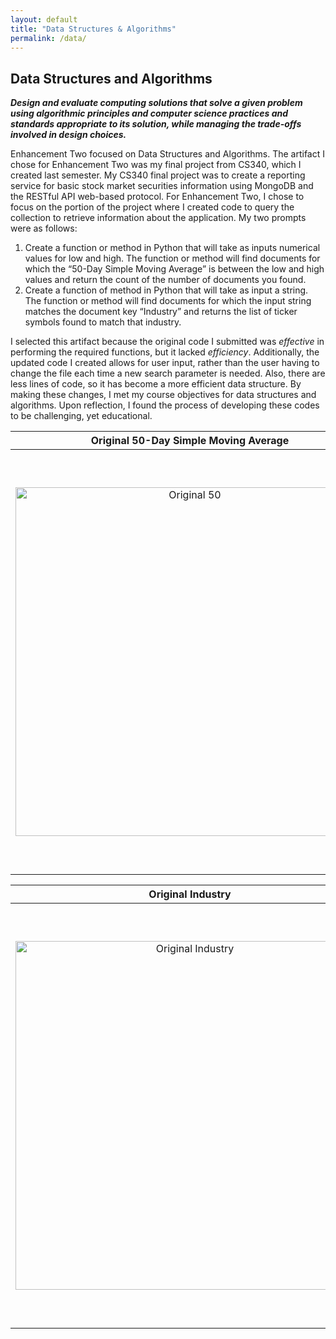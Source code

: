```yaml
---
layout: default
title: "Data Structures & Algorithms"
permalink: /data/
---
```


## Data Structures and Algorithms
**_Design and evaluate computing solutions that solve a given problem using algorithmic principles and computer science practices and standards appropriate to its solution, while managing the trade-offs involved in design choices._**

Enhancement Two focused on Data Structures and Algorithms. The artifact I chose for Enhancement Two was my final project from CS340, which I created last semester. My CS340 final project was to create a reporting service for basic stock market securities information using MongoDB and the RESTful API web-based protocol. For Enhancement Two, I chose to focus on the portion of the project where I created code to query the collection to retrieve information about the application. My two prompts were as follows: 
   
1.	Create a function or method in Python that will take as inputs numerical values for low and high. The function or method will find documents for which the “50-Day Simple Moving Average” is between the low and high values and return the count of the number of documents you found. 
2.	Create a function of method in Python that will take as input a string. The function or method will find documents for which the input string matches the document key “Industry” and returns the list of ticker symbols found to match that industry. 

I selected this artifact because the original code I submitted was *effective* in performing the required functions, but it lacked *efficiency*. Additionally, the updated code I created allows for user input, rather than the user having to change the file each time a new search parameter is needed. Also, there are less lines of code, so it has become a more efficient data structure. By making these changes, I met my course objectives for data structures and algorithms. Upon reflection, I found the process of developing these codes to be challenging, yet educational.

| Original 50-Day Simple Moving Average | Enhanced 50-Day Simple Moving Average |
| :---: | :---: |
|<img width="558" alt="Original 50" src="https://user-images.githubusercontent.com/73710194/102022905-75067400-3d4f-11eb-96e1-09540ae235bc.png"> | <img width="673" alt="New 50" src="https://user-images.githubusercontent.com/73710194/102022899-6d46cf80-3d4f-11eb-9f00-7f01887b9d93.png"> |

| Original Industry | Enhanced Industry |
| :---: | :---: |
|<img width="558" alt="Original Industry" src="https://user-images.githubusercontent.com/73710194/102022909-7afc5500-3d4f-11eb-9177-201c5e04afc0.png"> | <img width="673" alt="New Industry" src="https://user-images.githubusercontent.com/73710194/102022908-7899fb00-3d4f-11eb-9947-8bcc7dcf33b3.png"> |

